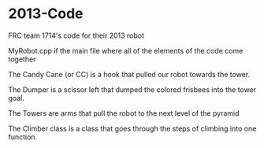 2013-Code
=========

FRC team 1714's code for their 2013 robot

MyRobot.cpp if the main file where all of the elements of the code come together

The Candy Cane (or CC) is a hook that pulled our robot towards the tower.

The Dumper is a scissor left that dumped the colored frisbees into the tower goal.

The Towers are arms that pull the robot to the next level of the pyramid

The Climber class is a class that goes through the steps of climbing into one function.
